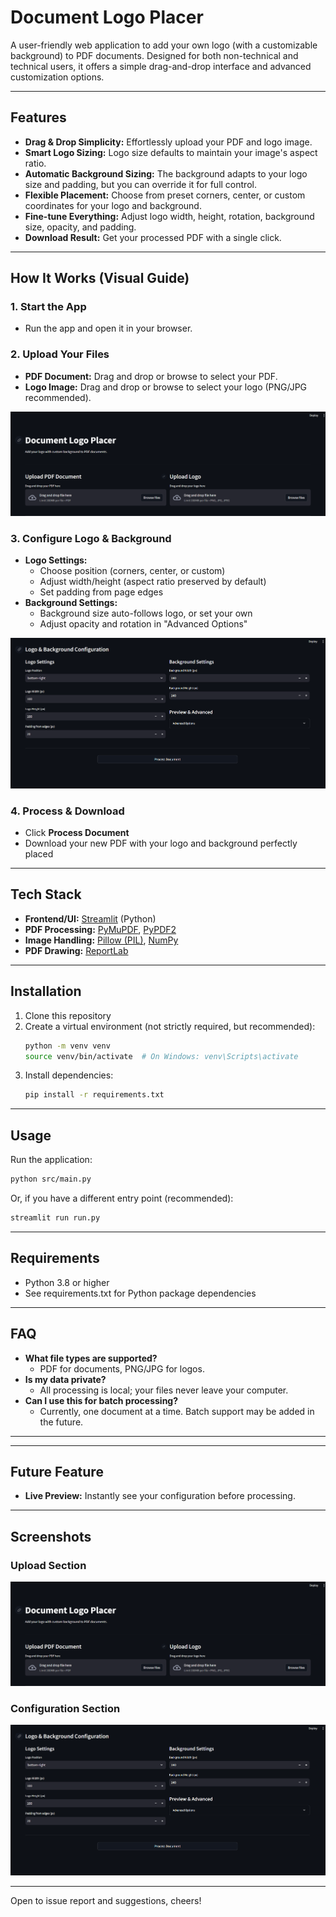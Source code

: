 # Document Logo Placer

A user-friendly web application to add your own logo (with a customizable background) to PDF documents. Designed for both non-technical and technical users, it offers a simple drag-and-drop interface and advanced customization options.

---

## Features

- **Drag & Drop Simplicity:** Effortlessly upload your PDF and logo image.
- **Smart Logo Sizing:** Logo size defaults to maintain your image's aspect ratio.
- **Automatic Background Sizing:** The background adapts to your logo size and padding, but you can override it for full control.
- **Flexible Placement:** Choose from preset corners, center, or custom coordinates for your logo and background.
- **Fine-tune Everything:** Adjust logo width, height, rotation, background size, opacity, and padding.
- **Download Result:** Get your processed PDF with a single click.

---

## How It Works (Visual Guide)

### 1. Start the App
- Run the app and open it in your browser.

### 2. Upload Your Files
- **PDF Document:** Drag and drop or browse to select your PDF.
- **Logo Image:** Drag and drop or browse to select your logo (PNG/JPG recommended).

![Upload Section Example](static/images/upload-section.png)

### 3. Configure Logo & Background
- **Logo Settings:**
  - Choose position (corners, center, or custom)
  - Adjust width/height (aspect ratio preserved by default)
  - Set padding from page edges
- **Background Settings:**
  - Background size auto-follows logo, or set your own
  - Adjust opacity and rotation in "Advanced Options"

![Configuration Section Example](static/images/config-section.png)

### 4. Process & Download
- Click **Process Document**
- Download your new PDF with your logo and background perfectly placed

---

## Tech Stack
- **Frontend/UI:** [Streamlit](https://streamlit.io/) (Python)
- **PDF Processing:** [PyMuPDF](https://pymupdf.readthedocs.io/), [PyPDF2](https://pypdf2.readthedocs.io/)
- **Image Handling:** [Pillow (PIL)](https://python-pillow.org/), [NumPy](https://numpy.org/)
- **PDF Drawing:** [ReportLab](https://www.reportlab.com/)

---

## Installation

1. Clone this repository
2. Create a virtual environment (not strictly required, but recommended):
   ```bash
   python -m venv venv
   source venv/bin/activate  # On Windows: venv\Scripts\activate
   ```
3. Install dependencies:
   ```bash
   pip install -r requirements.txt
   ```

---

## Usage

Run the application:
```bash
python src/main.py
```

Or, if you have a different entry point (recommended):
```bash
streamlit run run.py
```

---

## Requirements
- Python 3.8 or higher
- See requirements.txt for Python package dependencies

---

## FAQ
- **What file types are supported?**
  - PDF for documents, PNG/JPG for logos.
- **Is my data private?**
  - All processing is local; your files never leave your computer.
- **Can I use this for batch processing?**
  - Currently, one document at a time. Batch support may be added in the future.

---

---

## Future Feature

- **Live Preview:** Instantly see your configuration before processing.

---

## Screenshots

### Upload Section
![Upload Section Example](static/images/upload-section.png)

### Configuration Section
![Configuration Section Example](static/images/config-section.png)

---

Open to issue report and suggestions, cheers!